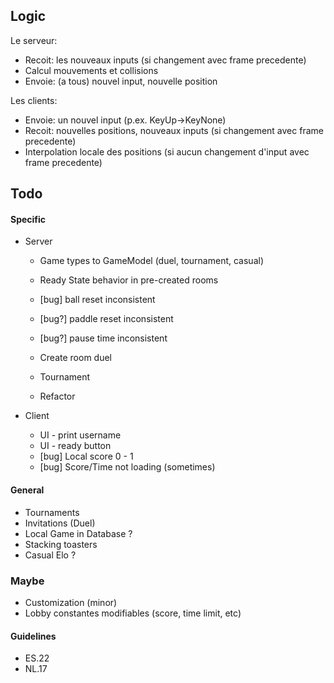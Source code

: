 ## Logic
Le serveur:
- Recoit: les nouveaux inputs (si changement avec frame precedente)
- Calcul mouvements et collisions
- Envoie: (a tous) nouvel input, nouvelle position
  
Les clients:
- Envoie: un nouvel input (p.ex. KeyUp->KeyNone)
- Recoit: nouvelles positions, nouveaux inputs (si changement avec frame precedente)
- Interpolation locale des positions (si aucun changement d'input avec frame precedente)

## Todo

#### Specific
- Server
  - Game types to GameModel (duel, tournament, casual)
  - Ready State behavior in pre-created rooms
  - [bug] ball reset inconsistent
  - [bug?] paddle reset inconsistent
  - [bug?] pause time inconsistent

  - Create room duel
  - Tournament
  - Refactor

- Client
  - UI - print username
  - UI - ready button
  - [bug] Local score 0 - 1
  - [bug] Score/Time not loading (sometimes)

#### General
- Tournaments
- Invitations (Duel)
- Local Game in Database ?
- Stacking toasters
- Casual Elo ?

### Maybe
- Customization (minor)
- Lobby constantes modifiables (score, time limit, etc)

#### Guidelines
- ES.22
- NL.17
